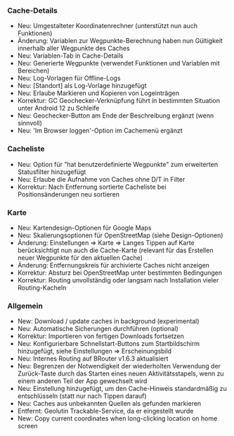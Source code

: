 ### Cache-Details

- Neu: Umgestalteter Koordinatenrechner (unterstützt nun auch Funktionen)
- Änderung: Variablen zur Wegpunkte-Berechnung haben nun Gültigkeit innerhalb aller Wegpunkte des Caches
- Neu: Variablen-Tab in Cache-Details
- Neu: Generierte Wegpunkte (verwendet Funktionen und Variablen mit Bereichen)
- Neu: Log-Vorlagen für Offline-Logs
- Neu: \[Standort\] als Log-Vorlage hinzugefügt
- Neu: Erlaube Markieren und Kopieren von Logeinträgen
- Korrektur: GC Geochecker-Verknüpfung führt in bestimmten Situation unter Android 12 zu Schleife
- Neu: Geochecker-Button am Ende der Beschreibung ergänzt (wenn sinnvoll)
- Neu: 'Im Browser loggen'-Option im Cachemenü ergänzt

### Cacheliste

- Neu: Option für "hat benutzerdefinierte Wegpunkte" zum erweiterten Statusfilter hinzugefügt
- Neu: Erlaube die Aufnahme von Caches ohne D/T in Filter
- Korrektur: Nach Entfernung sortierte Cacheliste bei Positionsänderungen neu sortieren

### Karte

- Neu: Kartendesign-Optionen für Google Maps
- Neu: Skalierungsoptionen für OpenStreetMap (siehe Design-Optionen)
- Änderung: Einstellungen => Karte => Langes Tippen auf Karte berücksichtigt nun auch die Cache-Karte (relevant für das Erstellen neuer Wegpunkte für den aktuellen Cache)
- Änderung: Entfernungskreis für archivierte Caches nicht anzeigen
- Korrektur: Absturz bei OpenStreetMap unter bestimmten Bedingungen
- Korrektur: Routing unvollständig oder langsam nach Installation vieler Routing-Kacheln

### Allgemein

- New: Download / update caches in background (experimental)
- Neu: Automatische Sicherungen durchführen (optional)
- Korrektur: Importieren von fertigen Downloads fortsetzen
- Neu: Konfigurierbare Schnellstart-Buttons zum Startbildschirm hinzugefügt, siehe Einstellungen => Erscheinungsbild
- Neu: Internes Routing auf BRouter v1.6.3 aktualisiert
- Neu: Begrenzen der Notwendigkeit der wiederholten Verwendung der Zurück-Taste durch das Starten eines neuen Aktivitätsstapels, wenn zu einem anderen Teil der App gewechselt wird
- Neu: Einstellung hinzugefügt, um den Cache-Hinweis standardmäßig zu entschlüsseln (statt nur nach Tippen darauf)
- Neu: Caches aus unbekannten Quellen als gefunden markieren
- Entfernt: Geolutin Trackable-Service, da er eingestellt wurde
- New: Copy current coordinates when long-clicking location on home screen

